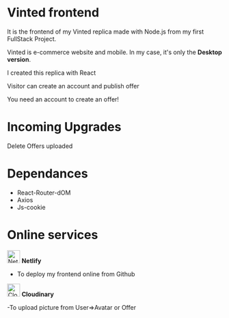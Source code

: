 # Vinted frontend

It is the frontend of my Vinted replica made with Node.js from my first FullStack Project.

Vinted is e-commerce website and mobile. In my case, it's only the **Desktop version**.

I created this replica with React

Visitor can create an account and publish offer

You need an account to create an offer!

# Incoming Upgrades

Delete Offers uploaded

# Dependances

- React-Router-dOM
- Axios
- Js-cookie

# Online services

<img src="https://images.opencollective.com/netlify/4087de2/logo/256.png" alt="Netlify.icon" width="30"/> **Netlify**

- To deploy my frontend online from Github

<img src="https://cloudinary-res.cloudinary.com/image/upload/website/cloudinary_web_favicon.png" alt="Cloudinary.icon" width="30"/> **Cloudinary**

-To upload picture from User=>Avatar or Offer

